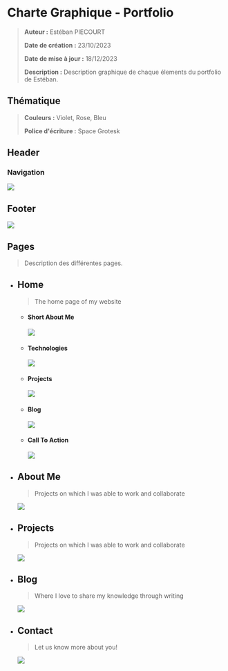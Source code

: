 # Charte Graphique - Portfolio

> **Auteur :** Estéban PIECOURT
>
> **Date de création :** 23/10/2023
>
> **Date de mise à jour :** 18/12/2023
>
> **Description :** Description graphique de chaque élements du portfolio de Estéban.

## Thématique

> **Couleurs :** Violet, Rose, Bleu
>
> **Police d'écriture :** Space Grotesk

## Header

### Navigation

![](./medias/header.png)

## Footer

![](./medias/footer.png)

## Pages

> Description des différentes pages.

- ## Home

  > The home page of my website

  - #### Short About Me
    ![](./medias/herosection.png)
  - #### Technologies
    ![](./medias/technologies.png)
  - #### Projects
    ![](./medias/projects.png)
  - #### Blog
    ![](./medias/blog.png)
  - #### Call To Action
    ![](./medias/cta.png)

- ## About Me

  > Projects on which I was able to work and collaborate

  ![](./medias/about-page.png)

- ## Projects

  > Projects on which I was able to work and collaborate

  ![](./medias/projects-page.png)

- ## Blog

  > Where I love to share my knowledge through writing

  ![](./medias/blog-page.png)

- ## Contact

  > Let us know more about you!

  ![](./medias/contact-page.png)
